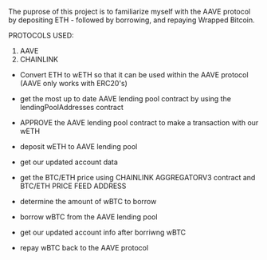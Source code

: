
The puprose of this project is to familiarize myself with the AAVE protocol by depositing ETH - followed by borrowing, and repaying Wrapped Bitcoin.

PROTOCOLS USED: 
1. AAVE 
2. CHAINLINK 

- Convert ETH to wETH so that it can be used within the AAVE protocol (AAVE only works with ERC20's)

- get the most up to date AAVE lending pool contract by using the lendingPoolAddresses contract 

- APPROVE the AAVE lending pool contract to make a transaction with our wETH 

- deposit wETH to AAVE lending pool

- get our updated account data

- get the BTC/ETH price using CHAINLINK AGGREGATORV3 contract and BTC/ETH PRICE FEED ADDRESS
- determine the amount of wBTC to borrow 

- borrow wBTC from the AAVE lending pool

- get our updated account info after borriwng wBTC

- repay wBTC back to the AAVE protocol 
